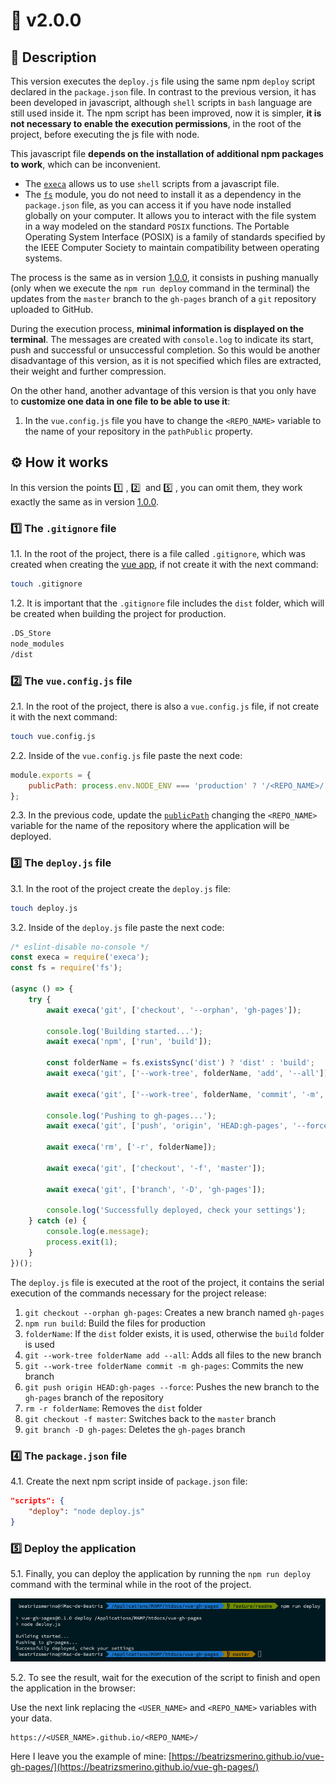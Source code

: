 # 🔖 v2.0.0

## 🎯 Description

This version executes the `deploy.js` file using the same npm `deploy` script declared in the `package.json` file. In contrast to the previous version, it has been developed in javascript, although `shell` scripts in `bash` language are still used inside it. The npm script has been improved, now it is simpler, **it is not necessary to enable the execution permissions**, in the root of the project, before executing the js file with node.

This javascript file **depends on the installation of additional npm packages to work**, which can be inconvenient.

-   The [`execa`](https://www.npmjs.com/package/execa) allows us to use `shell` scripts from a javascript file.
-   The [`fs`](https://nodejs.org/api/fs.html) module, you do not need to install it as a dependency in the `package.json` file, as you can access it if you have node installed globally on your computer. It allows you to interact with the file system in a way modeled on the standard `POSIX` functions. The Portable Operating System Interface (POSIX) is a family of standards specified by the IEEE Computer Society to maintain compatibility between operating systems.

The process is the same as in version [1.0.0](https://github.com/beatrizsmerino/vue-gh-pages/tree/1.0.0), it consists in pushing manually (only when we execute the `npm run deploy` command in the terminal) the updates from the `master` branch to the `gh-pages` branch of a `git` repository uploaded to GitHub.

During the execution process, **minimal information is displayed on the terminal**. The messages are created with `console.log` to indicate its start, push and successful or unsuccessful completion. So this would be another disadvantage of this version, as it is not specified which files are extracted, their weight and further compression.

On the other hand, another advantage of this version is that you only have to **customize one data in one file to be able to use it**:

1. In the `vue.config.js` file you have to change the `<REPO_NAME>` variable to the name of your repository in the `pathPublic` property.

## ⚙️ How it works

In this version the points 1️⃣&nbsp;, 2️⃣&nbsp; and 5️⃣&nbsp;, you can omit them, they work exactly the same as in version [1.0.0](https://github.com/beatrizsmerino/vue-gh-pages/tree/1.0.0).

### 1️⃣ The `.gitignore` file

1.1. In the root of the project, there is a file called `.gitignore`, which was created when creating the [vue app](https://cli.vuejs.org/guide/creating-a-project.html), if not create it with the next command:

```bash
touch .gitignore
```

1.2. It is important that the `.gitignore` file includes the `dist` folder, which will be created when building the project for production.

```bash
.DS_Store
node_modules
/dist
```

### 2️⃣ The `vue.config.js` file

2.1. In the root of the project, there is also a `vue.config.js` file, if not create it with the next command:

```bash
touch vue.config.js
```

2.2. Inside of the `vue.config.js` file paste the next code:

```javascript
module.exports = {
	publicPath: process.env.NODE_ENV === 'production' ? '/<REPO_NAME>/' : '/'
};
```

2.3. In the previous code, update the [`publicPath`](https://cli.vuejs.org/config/#publicpath) changing the `<REPO_NAME>` variable for the name of the repository where the application will be deployed.

### 3️⃣ The `deploy.js` file

3.1. In the root of the project create the `deploy.js` file:

```bash
touch deploy.js
```

3.2. Inside of the `deploy.js` file paste the next code:

```javascript
/* eslint-disable no-console */
const execa = require('execa');
const fs = require('fs');

(async () => {
	try {
		await execa('git', ['checkout', '--orphan', 'gh-pages']);

		console.log('Building started...');
		await execa('npm', ['run', 'build']);

		const folderName = fs.existsSync('dist') ? 'dist' : 'build';
		await execa('git', ['--work-tree', folderName, 'add', '--all']);

		await execa('git', ['--work-tree', folderName, 'commit', '-m', 'gh-pages']);

		console.log('Pushing to gh-pages...');
		await execa('git', ['push', 'origin', 'HEAD:gh-pages', '--force']);

		await execa('rm', ['-r', folderName]);

		await execa('git', ['checkout', '-f', 'master']);

		await execa('git', ['branch', '-D', 'gh-pages']);

		console.log('Successfully deployed, check your settings');
	} catch (e) {
		console.log(e.message);
		process.exit(1);
	}
})();
```

The `deploy.js` file is executed at the root of the project, it contains the serial execution of the commands necessary for the project release:

1. `git checkout --orphan gh-pages`: Creates a new branch named `gh-pages`
2. `npm run build`: Build the files for production
3. `folderName`: If the `dist` folder exists, it is used, otherwise the `build` folder is used
4. `git --work-tree folderName add --all`: Adds all files to the new branch
5. `git --work-tree folderName commit -m gh-pages`: Commits the new branch
6. `git push origin HEAD:gh-pages --force`: Pushes the new branch to the `gh-pages` branch of the repository
7. `rm -r folderName`: Removes the `dist` folder
8. `git checkout -f master`: Switches back to the `master` branch
9. `git branch -D gh-pages`: Deletes the `gh-pages` branch

### 4️⃣ The `package.json` file

4.1. Create the next npm script inside of `package.json` file:

```json
"scripts": {
	"deploy": "node deploy.js"
}
```

### 5️⃣ Deploy the application

5.1. Finally, you can deploy the application by running the `npm run deploy` command with the terminal while in the root of the project.

![Info of Vue deployment in the terminal](./README/images/deploy-v2.jpg)

5.2. To see the result, wait for the execution of the script to finish and open the application in the browser:

Use the next link replacing the `<USER_NAME>` and `<REPO_NAME>` variables with your data.

```
https://<USER_NAME>.github.io/<REPO_NAME>/
```

Here I leave you the example of mine:
[https://beatrizsmerino.github.io/vue-gh-pages/](https://beatrizsmerino.github.io/vue-gh-pages/)
